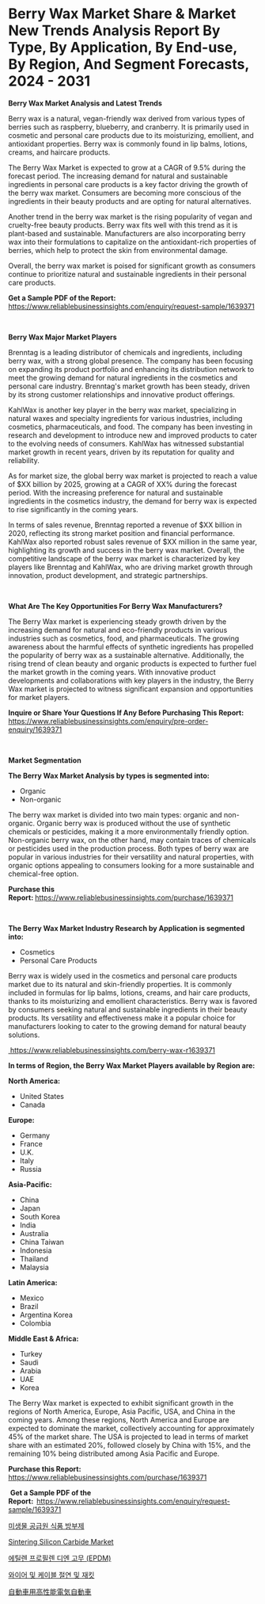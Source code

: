 <p><h1>Berry Wax Market Share & Market New Trends Analysis Report By Type, By Application, By End-use, By Region, And Segment Forecasts, 2024 - 2031</h1></p><p><strong>Berry Wax Market Analysis and Latest Trends</strong></p>
<p><p>Berry wax is a natural, vegan-friendly wax derived from various types of berries such as raspberry, blueberry, and cranberry. It is primarily used in cosmetic and personal care products due to its moisturizing, emollient, and antioxidant properties. Berry wax is commonly found in lip balms, lotions, creams, and haircare products.</p><p>The Berry Wax Market is expected to grow at a CAGR of 9.5% during the forecast period. The increasing demand for natural and sustainable ingredients in personal care products is a key factor driving the growth of the berry wax market. Consumers are becoming more conscious of the ingredients in their beauty products and are opting for natural alternatives.</p><p>Another trend in the berry wax market is the rising popularity of vegan and cruelty-free beauty products. Berry wax fits well with this trend as it is plant-based and sustainable. Manufacturers are also incorporating berry wax into their formulations to capitalize on the antioxidant-rich properties of berries, which help to protect the skin from environmental damage.</p><p>Overall, the berry wax market is poised for significant growth as consumers continue to prioritize natural and sustainable ingredients in their personal care products.</p></p>
<p><strong>Get a Sample PDF of the Report:&nbsp;</strong> <a href="https://www.reliablebusinessinsights.com/enquiry/request-sample/1639371">https://www.reliablebusinessinsights.com/enquiry/request-sample/1639371</a></p>
<p>&nbsp;</p>
<p><strong>Berry Wax Major Market Players</strong></p>
<p><p>Brenntag is a leading distributor of chemicals and ingredients, including berry wax, with a strong global presence. The company has been focusing on expanding its product portfolio and enhancing its distribution network to meet the growing demand for natural ingredients in the cosmetics and personal care industry. Brenntag's market growth has been steady, driven by its strong customer relationships and innovative product offerings.</p><p>KahlWax is another key player in the berry wax market, specializing in natural waxes and specialty ingredients for various industries, including cosmetics, pharmaceuticals, and food. The company has been investing in research and development to introduce new and improved products to cater to the evolving needs of consumers. KahlWax has witnessed substantial market growth in recent years, driven by its reputation for quality and reliability.</p><p>As for market size, the global berry wax market is projected to reach a value of $XX billion by 2025, growing at a CAGR of XX% during the forecast period. With the increasing preference for natural and sustainable ingredients in the cosmetics industry, the demand for berry wax is expected to rise significantly in the coming years.</p><p>In terms of sales revenue, Brenntag reported a revenue of $XX billion in 2020, reflecting its strong market position and financial performance. KahlWax also reported robust sales revenue of $XX million in the same year, highlighting its growth and success in the berry wax market. Overall, the competitive landscape of the berry wax market is characterized by key players like Brenntag and KahlWax, who are driving market growth through innovation, product development, and strategic partnerships.</p></p>
<p>&nbsp;</p>
<p><strong>What Are The Key Opportunities For Berry Wax Manufacturers?</strong></p>
<p><p>The Berry Wax market is experiencing steady growth driven by the increasing demand for natural and eco-friendly products in various industries such as cosmetics, food, and pharmaceuticals. The growing awareness about the harmful effects of synthetic ingredients has propelled the popularity of berry wax as a sustainable alternative. Additionally, the rising trend of clean beauty and organic products is expected to further fuel the market growth in the coming years. With innovative product developments and collaborations with key players in the industry, the Berry Wax market is projected to witness significant expansion and opportunities for market players.</p></p>
<p><strong>Inquire or Share Your Questions If Any Before Purchasing This Report:</strong> <a href="https://www.reliablebusinessinsights.com/enquiry/pre-order-enquiry/1639371">https://www.reliablebusinessinsights.com/enquiry/pre-order-enquiry/1639371</a></p>
<p>&nbsp;</p>
<p><strong>Market Segmentation</strong></p>
<p><strong>The Berry Wax Market Analysis by types is segmented into:</strong></p>
<p><ul><li>Organic</li><li>Non-organic</li></ul></p>
<p><p>The berry wax market is divided into two main types: organic and non-organic. Organic berry wax is produced without the use of synthetic chemicals or pesticides, making it a more environmentally friendly option. Non-organic berry wax, on the other hand, may contain traces of chemicals or pesticides used in the production process. Both types of berry wax are popular in various industries for their versatility and natural properties, with organic options appealing to consumers looking for a more sustainable and chemical-free option.</p></p>
<p><strong>Purchase this Report:&nbsp;</strong><a href="https://www.reliablebusinessinsights.com/purchase/1639371">https://www.reliablebusinessinsights.com/purchase/1639371</a></p>
<p>&nbsp;</p>
<p><strong>The Berry Wax Market Industry Research by Application is segmented into:</strong></p>
<p><ul><li>Cosmetics</li><li>Personal Care Products</li></ul></p>
<p><p>Berry wax is widely used in the cosmetics and personal care products market due to its natural and skin-friendly properties. It is commonly included in formulas for lip balms, lotions, creams, and hair care products, thanks to its moisturizing and emollient characteristics. Berry wax is favored by consumers seeking natural and sustainable ingredients in their beauty products. Its versatility and effectiveness make it a popular choice for manufacturers looking to cater to the growing demand for natural beauty solutions.</p></p>
<p><a href="https://www.reliablebusinessinsights.com/berry-wax-r1639371">&nbsp;https://www.reliablebusinessinsights.com/berry-wax-r1639371</a></p>
<p><strong>In terms of Region, the Berry Wax Market Players available by Region are:</strong></p>
<p>
    <p> <strong> North America: </strong>
        <ul>
            <li>United States</li>
            <li>Canada</li>
        </ul>
        </p> 
    <p> <strong> Europe: </strong>
        <ul>
            <li>Germany</li>
            <li>France</li>
            <li>U.K.</li>
            <li>Italy</li>
            <li>Russia</li>
        </ul>
        </p> 
    <p> <strong> Asia-Pacific: </strong>
        <ul>
            <li>China</li>
            <li>Japan</li>
            <li>South Korea</li>
            <li>India</li>
            <li>Australia</li>
            <li>China Taiwan</li>
            <li>Indonesia</li>
            <li>Thailand</li>
            <li>Malaysia</li>
        </ul>
        </p> 
    <p> <strong> Latin America: </strong>
        <ul>
            <li>Mexico</li>
            <li>Brazil</li>
            <li>Argentina Korea</li>
            <li>Colombia</li>
        </ul>
        </p> 
    <p> <strong> Middle East & Africa: </strong>
        <ul>
            <li>Turkey</li>
            <li>Saudi</li>
            <li>Arabia</li>
            <li>UAE</li>
            <li>Korea</li>
        </ul>
    </p>
    </p>
<p><p>The Berry Wax market is expected to exhibit significant growth in the regions of North America, Europe, Asia Pacific, USA, and China in the coming years. Among these regions, North America and Europe are expected to dominate the market, collectively accounting for approximately 45% of the market share. The USA is projected to lead in terms of market share with an estimated 20%, followed closely by China with 15%, and the remaining 10% being distributed among Asia Pacific and Europe.</p></p>
<p><strong>Purchase this Report: </strong><a href="https://www.reliablebusinessinsights.com/purchase/1639371">https://www.reliablebusinessinsights.com/purchase/1639371</a></p>
<p>&nbsp;<strong>Get a Sample PDF of the Report:&nbsp;&nbsp;</strong><a href="https://www.reliablebusinessinsights.com/enquiry/request-sample/1639371">https://www.reliablebusinessinsights.com/enquiry/request-sample/1639371</a></p>
<p><strong></strong></p>
<p><p><a href="https://github.com/lzrvbyqzftro57/Market-Research-Report-List-2/blob/main/6277721140121.md">미생물 공급원 식품 방부제</a></p><p><a href="https://github.com/caominhtri712020/Market-Research-Report-List-1/blob/main/sintering-silicon-carbide-market.md">Sintering Silicon Carbide Market</a></p><p><a href="https://medium.com/@dylanobrien626/%EC%84%B8%EA%B3%84-%EC%97%90%ED%8B%B8%EB%A0%8C-%ED%94%84%EB%A1%9C%ED%95%84%EB%A0%8C-%EB%8B%A4%EC%9D%B4%EC%97%94-%EA%B3%A0%EB%AC%B4-epdm-%EC%82%B0%EC%97%85-%EC%9C%A0%ED%98%95-%EC%9D%91%EC%9A%A9-%EB%B6%84%EC%95%BC-%EC%8B%9C%EC%9E%A5-%EC%B0%B8%EA%B0%80%EC%9E%90-%EC%A7%80%EC%97%AD%EB%B3%84-%EC%84%B1%EC%9E%A5-%EB%B6%84%EC%84%9D-%EB%B0%8F-%EB%AF%B8%EB%9E%98-%EC%8B%9C%EB%82%98%EB%A6%AC%EC%98%A4-2024-2031-d1819ba2da52">에틸렌 프로필렌 디엔 고무 (EPDM)</a></p><p><a href="https://medium.com/@elisamohr1973/2024%EB%85%84%EB%B6%80%ED%84%B0-2031%EB%85%84%EA%B9%8C%EC%A7%80%EC%9D%98-%EA%B8%80%EB%A1%9C%EB%B2%8C-%EC%99%80%EC%9D%B4%EC%96%B4-%EB%B0%8F-%EC%BC%80%EC%9D%B4%EB%B8%94-%EC%A0%88%EC%97%B0-%EB%B0%8F-%EC%9E%90%EC%BC%80%ED%8C%85-%EC%8B%9C%EC%9E%A5-%EA%B8%B0%ED%9A%8C%EC%99%80-%EC%98%88%EC%B8%A1-3ce81d58a65a">와이어 및 케이블 절연 및 재킷</a></p><p><a href="https://medium.com/@brucenichols644/%E8%87%AA%E5%8B%95%E8%BB%8A%E3%83%8F%E3%82%A4%E3%83%91%E3%83%95%E3%82%A9%E3%83%BC%E3%83%9E%E3%83%B3%E3%82%B9%E9%9B%BB%E6%B0%97%E8%87%AA%E5%8B%95%E8%BB%8A%E5%B8%82%E5%A0%B4%E3%81%AE%E6%96%B0%E8%88%88%E3%83%88%E3%83%AC%E3%83%B3%E3%83%89%E3%81%A8%E5%B0%86%E6%9D%A5%E5%B1%95%E6%9C%9B-2024%E5%B9%B4%E3%81%8B%E3%82%892031%E5%B9%B4%E3%81%BE%E3%81%A7%E3%81%AE%E6%9C%9F%E9%96%93%E3%81%AB%E3%81%A4%E3%81%84%E3%81%A6-048190ba57fd">自動車用高性能電気自動車</a></p></p>